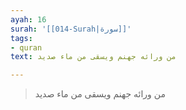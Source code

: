 ```yaml
---
ayah: 16
surah: '[[014-Surah|سورة]]'
tags:
- quran
text: من ورائه جهنم ويسقى من ماء صديد

---
```

> من ورائه جهنم ويسقى من ماء صديد

